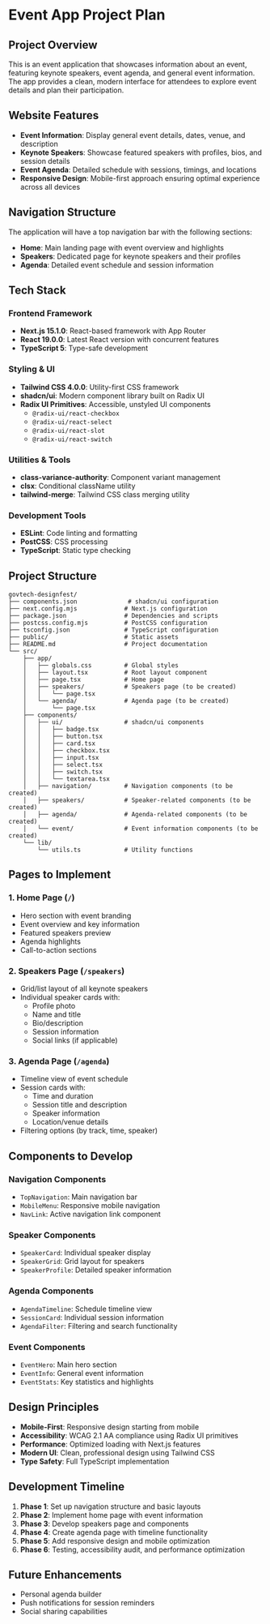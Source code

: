 # Event App Project Plan

## Project Overview
This is an event application that showcases information about an event, featuring keynote speakers, event agenda, and general event information. The app provides a clean, modern interface for attendees to explore event details and plan their participation.

## Website Features
- **Event Information**: Display general event details, dates, venue, and description
- **Keynote Speakers**: Showcase featured speakers with profiles, bios, and session details
- **Event Agenda**: Detailed schedule with sessions, timings, and locations
- **Responsive Design**: Mobile-first approach ensuring optimal experience across all devices

## Navigation Structure
The application will have a top navigation bar with the following sections:
- **Home**: Main landing page with event overview and highlights
- **Speakers**: Dedicated page for keynote speakers and their profiles
- **Agenda**: Detailed event schedule and session information

## Tech Stack

### Frontend Framework
- **Next.js 15.1.0**: React-based framework with App Router
- **React 19.0.0**: Latest React version with concurrent features
- **TypeScript 5**: Type-safe development

### Styling & UI
- **Tailwind CSS 4.0.0**: Utility-first CSS framework
- **shadcn/ui**: Modern component library built on Radix UI
- **Radix UI Primitives**: Accessible, unstyled UI components
  - `@radix-ui/react-checkbox`
  - `@radix-ui/react-select`
  - `@radix-ui/react-slot`
  - `@radix-ui/react-switch`

### Utilities & Tools
- **class-variance-authority**: Component variant management
- **clsx**: Conditional className utility
- **tailwind-merge**: Tailwind CSS class merging utility

### Development Tools
- **ESLint**: Code linting and formatting
- **PostCSS**: CSS processing
- **TypeScript**: Static type checking

## Project Structure

```
govtech-designfest/
├── components.json              # shadcn/ui configuration
├── next.config.mjs             # Next.js configuration
├── package.json                # Dependencies and scripts
├── postcss.config.mjs          # PostCSS configuration
├── tsconfig.json               # TypeScript configuration
├── public/                     # Static assets
├── README.md                   # Project documentation
└── src/
    ├── app/
    │   ├── globals.css         # Global styles
    │   ├── layout.tsx          # Root layout component
    │   ├── page.tsx            # Home page
    │   ├── speakers/           # Speakers page (to be created)
    │   │   └── page.tsx
    │   └── agenda/             # Agenda page (to be created)
    │       └── page.tsx
    ├── components/
    │   ├── ui/                 # shadcn/ui components
    │   │   ├── badge.tsx
    │   │   ├── button.tsx
    │   │   ├── card.tsx
    │   │   ├── checkbox.tsx
    │   │   ├── input.tsx
    │   │   ├── select.tsx
    │   │   ├── switch.tsx
    │   │   └── textarea.tsx
    │   ├── navigation/         # Navigation components (to be created)
    │   ├── speakers/           # Speaker-related components (to be created)
    │   ├── agenda/             # Agenda-related components (to be created)
    │   └── event/              # Event information components (to be created)
    └── lib/
        └── utils.ts            # Utility functions
```

## Pages to Implement

### 1. Home Page (`/`)
- Hero section with event branding
- Event overview and key information
- Featured speakers preview
- Agenda highlights
- Call-to-action sections

### 2. Speakers Page (`/speakers`)
- Grid/list layout of all keynote speakers
- Individual speaker cards with:
  - Profile photo
  - Name and title
  - Bio/description
  - Session information
  - Social links (if applicable)

### 3. Agenda Page (`/agenda`)
- Timeline view of event schedule
- Session cards with:
  - Time and duration
  - Session title and description
  - Speaker information
  - Location/venue details
- Filtering options (by track, time, speaker)

## Components to Develop

### Navigation Components
- `TopNavigation`: Main navigation bar
- `MobileMenu`: Responsive mobile navigation
- `NavLink`: Active navigation link component

### Speaker Components
- `SpeakerCard`: Individual speaker display
- `SpeakerGrid`: Grid layout for speakers
- `SpeakerProfile`: Detailed speaker information

### Agenda Components
- `AgendaTimeline`: Schedule timeline view
- `SessionCard`: Individual session information
- `AgendaFilter`: Filtering and search functionality

### Event Components
- `EventHero`: Main hero section
- `EventInfo`: General event information
- `EventStats`: Key statistics and highlights

## Design Principles
- **Mobile-First**: Responsive design starting from mobile
- **Accessibility**: WCAG 2.1 AA compliance using Radix UI primitives
- **Performance**: Optimized loading with Next.js features
- **Modern UI**: Clean, professional design using Tailwind CSS
- **Type Safety**: Full TypeScript implementation

## Development Timeline
1. **Phase 1**: Set up navigation structure and basic layouts
2. **Phase 2**: Implement home page with event information
3. **Phase 3**: Develop speakers page and components
4. **Phase 4**: Create agenda page with timeline functionality
5. **Phase 5**: Add responsive design and mobile optimization
6. **Phase 6**: Testing, accessibility audit, and performance optimization

## Future Enhancements
- Personal agenda builder
- Push notifications for session reminders
- Social sharing capabilities 